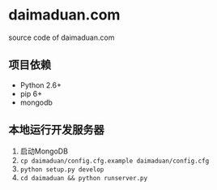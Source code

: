 # daimaduan.com
source code of daimaduan.com

## 项目依赖

* Python 2.6+
* pip 6+
* mongodb

## 本地运行开发服务器

1. 启动MongoDB
2. `cp daimaduan/config.cfg.example daimaduan/config.cfg`
3. `python setup.py develop`
4. `cd daimaduan && python runserver.py`
